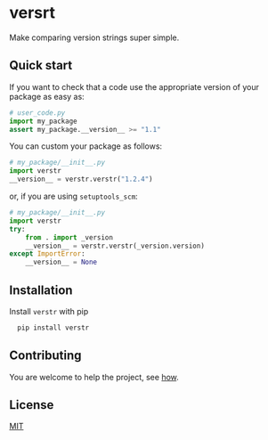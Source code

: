 # versrt

Make comparing version strings super simple.

## Quick start

If you want to check that a code use the appropriate version of your package as easy as:

```python
# user_code.py
import my_package
assert my_package.__version__ >= "1.1"
```

You can custom your package as follows:

```python
# my_package/__init__.py
import verstr
__version__ = verstr.verstr("1.2.4")
```

or, if you are using `setuptools_scm`:

```python
# my_package/__init__.py
import verstr
try:
    from . import _version
    __version__ = verstr.verstr(_version.version)
except ImportError:
    __version__ = None
```

## Installation 

Install `verstr` with pip

```bash 
  pip install verstr
```

## Contributing

You are welcome to help the project, see [how](/CONTRIBUTING.md).

## License

[MIT](https://opensource.org/licenses/MIT)
